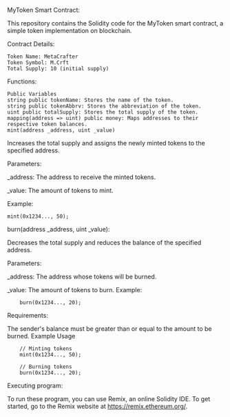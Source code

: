 MyToken Smart Contract:


This repository contains the Solidity code for the MyToken smart contract, a simple token implementation on blockchain.

Contract Details:

	Token Name: MetaCrafter
	Token Symbol: M.Crft
	Total Supply: 10 (initial supply)
Functions:


	Public Variables
	string public tokenName: Stores the name of the token.
	string public tokenAbbrv: Stores the abbreviation of the token.
	uint public totalSupply: Stores the total supply of the token.
	mapping(address => uint) public money: Maps addresses to their respective token balances.
	mint(address _address, uint _value)
Increases the total supply and assigns the newly minted tokens to the specified address.

Parameters:


_address: The address to receive the minted tokens.


_value: The amount of tokens to mint.


Example:

	mint(0x1234..., 50);
 burn(address _address, uint _value):

Decreases the total supply and reduces the balance of the specified address.

Parameters:

_address: The address whose tokens will be burned.

_value: The amount of tokens to burn.
Example:


        burn(0x1234..., 20);
Requirements:

The sender's balance must be greater than or equal to the amount to be burned.
Example Usage

        // Minting tokens
        mint(0x1234..., 50);
        
        // Burning tokens
        burn(0x1234..., 20);


Executing program:


To run these program, you can use Remix, an online Solidity IDE. To get started, go to the Remix website at https://remix.ethereum.org/.


 
